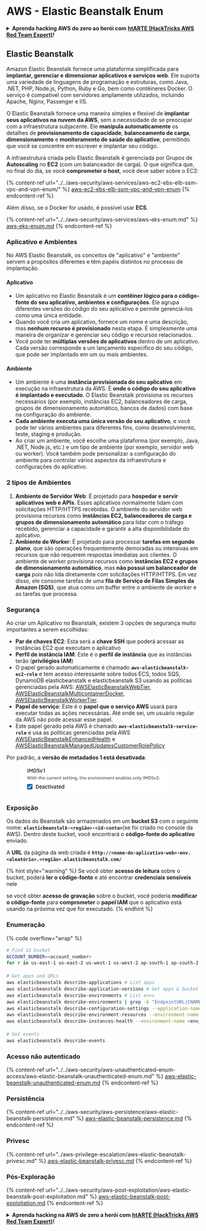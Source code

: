 # AWS - Elastic Beanstalk Enum

<details>

<summary><strong>Aprenda hacking AWS do zero ao herói com</strong> <a href="https://training.hacktricks.xyz/courses/arte"><strong>htARTE (HackTricks AWS Red Team Expert)</strong></a><strong>!</strong></summary>

Outras formas de apoiar o HackTricks:

* Se você quiser ver sua **empresa anunciada no HackTricks** ou **baixar o HackTricks em PDF** Confira os [**PLANOS DE ASSINATURA**](https://github.com/sponsors/carlospolop)!
* Adquira o [**swag oficial PEASS & HackTricks**](https://peass.creator-spring.com)
* Descubra [**A Família PEASS**](https://opensea.io/collection/the-peass-family), nossa coleção exclusiva de [**NFTs**](https://opensea.io/collection/the-peass-family)
* **Junte-se ao** 💬 [**grupo Discord**](https://discord.gg/hRep4RUj7f) ou ao [**grupo telegram**](https://t.me/peass) ou **siga-nos** no **Twitter** 🐦 [**@hacktricks_live**](https://twitter.com/hacktricks_live)**.**
* **Compartilhe seus truques de hacking enviando PRs para o** [**HackTricks**](https://github.com/carlospolop/hacktricks) e [**HackTricks Cloud**](https://github.com/carlospolop/hacktricks-cloud) repositórios do github.

</details>

## Elastic Beanstalk

Amazon Elastic Beanstalk fornece uma plataforma simplificada para **implantar, gerenciar e dimensionar aplicativos e serviços web**. Ele suporta uma variedade de linguagens de programação e estruturas, como Java, .NET, PHP, Node.js, Python, Ruby e Go, bem como contêineres Docker. O serviço é compatível com servidores amplamente utilizados, incluindo Apache, Nginx, Passenger e IIS.

O Elastic Beanstalk fornece uma maneira simples e flexível de **implantar seus aplicativos na nuvem da AWS**, sem a necessidade de se preocupar com a infraestrutura subjacente. Ele **manipula automaticamente** os detalhes de **provisionamento de capacidade**, **balanceamento de carga**, **dimensionamento** e **monitoramento de saúde do aplicativo**, permitindo que você se concentre em escrever e implantar seu código.

A infraestrutura criada pelo Elastic Beanstalk é gerenciada por Grupos de **Autoscaling** no **EC2** (com um balanceador de carga). O que significa que, no final do dia, se você **comprometer o host**, você deve saber sobre o EC2:

{% content-ref url="../../aws-security/aws-services/aws-ec2-ebs-elb-ssm-vpc-and-vpn-enum/" %}
[aws-ec2-ebs-elb-ssm-vpc-and-vpn-enum](../../aws-security/aws-services/aws-ec2-ebs-elb-ssm-vpc-and-vpn-enum/)
{% endcontent-ref %}

Além disso, se o Docker for usado, é possível usar **ECS**.

{% content-ref url="../../aws-security/aws-services/aws-eks-enum.md" %}
[aws-eks-enum.md](../../aws-security/aws-services/aws-eks-enum.md)
{% endcontent-ref %}

### Aplicativo e Ambientes

No AWS Elastic Beanstalk, os conceitos de "aplicativo" e "ambiente" servem a propósitos diferentes e têm papéis distintos no processo de implantação.

#### Aplicativo

* Um aplicativo no Elastic Beanstalk é um **contêiner lógico para o código-fonte do seu aplicativo, ambientes e configurações**. Ele agrupa diferentes versões do código do seu aplicativo e permite gerenciá-los como uma única entidade.
* Quando você cria um aplicativo, fornece um nome e uma descrição, mas **nenhum recurso é provisionado** nesta etapa. É simplesmente uma maneira de organizar e gerenciar seu código e recursos relacionados.
* Você pode ter **múltiplas versões de aplicativos** dentro de um aplicativo. Cada versão corresponde a um lançamento específico do seu código, que pode ser implantado em um ou mais ambientes.

#### Ambiente

* Um ambiente é uma **instância provisionada do seu aplicativo** em execução na infraestrutura da AWS. É **onde o código do seu aplicativo é implantado e executado**. O Elastic Beanstalk provisiona os recursos necessários (por exemplo, instâncias EC2, balanceadores de carga, grupos de dimensionamento automático, bancos de dados) com base na configuração do ambiente.
* **Cada ambiente executa uma única versão do seu aplicativo**, e você pode ter vários ambientes para diferentes fins, como desenvolvimento, teste, staging e produção.
* Ao criar um ambiente, você escolhe uma plataforma (por exemplo, Java, .NET, Node.js, etc.) e um tipo de ambiente (por exemplo, servidor web ou worker). Você também pode personalizar a configuração do ambiente para controlar vários aspectos da infraestrutura e configurações do aplicativo.

### 2 tipos de Ambientes

1. **Ambiente de Servidor Web**: É projetado para **hospedar e servir aplicativos web e APIs**. Esses aplicativos normalmente lidam com solicitações HTTP/HTTPS recebidas. O ambiente do servidor web provisiona recursos como **instâncias EC2, balanceadores de carga e grupos de dimensionamento automático** para lidar com o tráfego recebido, gerenciar a capacidade e garantir a alta disponibilidade do aplicativo.
2. **Ambiente de Worker**: É projetado para processar **tarefas em segundo plano**, que são operações frequentemente demoradas ou intensivas em recursos que não requerem respostas imediatas aos clientes. O ambiente de worker provisiona recursos como **instâncias EC2 e grupos de dimensionamento automático**, mas **não possui um balanceador de carga** pois não lida diretamente com solicitações HTTP/HTTPS. Em vez disso, ele consome tarefas de uma **fila de Serviço de Filas Simples da Amazon (SQS)**, que atua como um buffer entre o ambiente de worker e as tarefas que processa.

### Segurança

Ao criar um Aplicativo no Beanstalk, existem 3 opções de segurança muito importantes a serem escolhidas:

* **Par de chaves EC2**: Esta será a **chave SSH** que poderá acessar as instâncias EC2 que executam o aplicativo
* **Perfil de instância IAM**: Este é o **perfil de instância** que as instâncias terão (**privilégios IAM**)
* O papel gerado automaticamente é chamado **`aws-elasticbeanstalk-ec2-role`** e tem acesso interessante sobre todos ECS, todos SQS, DynamoDB elasticbeanstalk e elasticbeanstalk S3 usando as políticas gerenciadas pela AWS: [AWSElasticBeanstalkWebTier](https://us-east-1.console.aws.amazon.com/iam/home#/policies/arn:aws:iam::aws:policy/AWSElasticBeanstalkWebTier), [AWSElasticBeanstalkMulticontainerDocker](https://us-east-1.console.aws.amazon.com/iam/home#/policies/arn:aws:iam::aws:policy/AWSElasticBeanstalkMulticontainerDocker), [AWSElasticBeanstalkWorkerTier](https://us-east-1.console.aws.amazon.com/iam/home#/policies/arn:aws:iam::aws:policy/AWSElasticBeanstalkWorkerTier).
* **Papel de serviço**: Este é o **papel que o serviço AWS** usará para executar todas as ações necessárias. Até onde sei, um usuário regular da AWS não pode acessar esse papel.
* Este papel gerado pela AWS é chamado **`aws-elasticbeanstalk-service-role`** e usa as políticas gerenciadas pela AWS [AWSElasticBeanstalkEnhancedHealth](https://us-east-1.console.aws.amazon.com/iam/home#/policies/arn:aws:iam::aws:policy/service-role/AWSElasticBeanstalkEnhancedHealth) e [AWSElasticBeanstalkManagedUpdatesCustomerRolePolicy](https://us-east-1.console.aws.amazon.com/iamv2/home?region=us-east-1#/roles/details/aws-elasticbeanstalk-service-role?section=permissions)

Por padrão, a **versão de metadados 1 está desativada**:

<figure><img src="../../../.gitbook/assets/image (18) (1) (2).png" alt=""><figcaption></figcaption></figure>

### Exposição

Os dados do Beanstalk são armazenados em um **bucket S3** com o seguinte nome: **`elasticbeanstalk-<região>-<id-conta>`**(se foi criado no console da AWS). Dentro deste bucket, você encontrará o **código-fonte do aplicativo** enviado.

A **URL** da página da web criada é **`http://<nome-do-aplicativo-web>-env.<aleatório>.<região>.elasticbeanstalk.com/`**

{% hint style="warning" %}
Se você obter **acesso de leitura** sobre o bucket, poderá **ler o código-fonte** e até encontrar **credenciais sensíveis** nele

se você obter **acesso de gravação** sobre o bucket, você poderia **modificar o código-fonte** para **comprometer** o **papel IAM** que o aplicativo está usando na próxima vez que for executado.
{% endhint %}

### Enumeração

{% code overflow="wrap" %}
```bash
# Find S3 bucket
ACCOUNT_NUMBER=<account_number>
for r in us-east-1 us-east-2 us-west-1 us-west-2 ap-south-1 ap-south-2 ap-northeast-1 ap-northeast-2 ap-northeast-3 ap-southeast-1 ap-southeast-2 ap-southeast-3 ca-central-1 eu-central-1 eu-central-2 eu-west-1 eu-west-2 eu-west-3 eu-north-1 sa-east-1 af-south-1 ap-east-1 eu-south-1 eu-south-2 me-south-1 me-central-1; do aws s3 ls elasticbeanstalk-$r-$ACCOUNT_NUMBER 2>/dev/null && echo "Found in: elasticbeanstalk-$r-$ACCOUNT_NUMBER"; done

# Get apps and URLs
aws elasticbeanstalk describe-applications # List apps
aws elasticbeanstalk describe-application-versions # Get apps & bucket name with source code
aws elasticbeanstalk describe-environments # List envs
aws elasticbeanstalk describe-environments | grep -E "EndpointURL|CNAME"
aws elasticbeanstalk describe-configuration-settings --application-name <app_name> --environment-name <env_name>
aws elasticbeanstalk describe-environment-resources --environment-name <env_name> # Get env info such as SQS used queues
aws elasticbeanstalk describe-instances-health --environment-name <env_name> # Get the instances of an environment

# Get events
aws elasticbeanstalk describe-events
```
### Acesso não autenticado

{% content-ref url="../../aws-security/aws-unauthenticated-enum-access/aws-elastic-beanstalk-unauthenticated-enum.md" %}
[aws-elastic-beanstalk-unauthenticated-enum.md](../../aws-security/aws-unauthenticated-enum-access/aws-elastic-beanstalk-unauthenticated-enum.md)
{% endcontent-ref %}

### Persistência

{% content-ref url="../../aws-security/aws-persistence/aws-elastic-beanstalk-persistence.md" %}
[aws-elastic-beanstalk-persistence.md](../../aws-security/aws-persistence/aws-elastic-beanstalk-persistence.md)
{% endcontent-ref %}

### Privesc

{% content-ref url="../aws-privilege-escalation/aws-elastic-beanstalk-privesc.md" %}
[aws-elastic-beanstalk-privesc.md](../aws-privilege-escalation/aws-elastic-beanstalk-privesc.md)
{% endcontent-ref %}

### Pós-Exploração

{% content-ref url="../../aws-security/aws-post-exploitation/aws-elastic-beanstalk-post-exploitation.md" %}
[aws-elastic-beanstalk-post-exploitation.md](../../aws-security/aws-post-exploitation/aws-elastic-beanstalk-post-exploitation.md)
{% endcontent-ref %}

<details>

<summary><strong>Aprenda hacking na AWS de zero a herói com</strong> <a href="https://training.hacktricks.xyz/courses/arte"><strong>htARTE (HackTricks AWS Red Team Expert)</strong></a><strong>!</strong></summary>

Outras formas de apoiar o HackTricks:

* Se você deseja ver sua **empresa anunciada no HackTricks** ou **baixar o HackTricks em PDF**, confira os [**PLANOS DE ASSINATURA**](https://github.com/sponsors/carlospolop)!
* Adquira o [**swag oficial PEASS & HackTricks**](https://peass.creator-spring.com)
* Descubra [**A Família PEASS**](https://opensea.io/collection/the-peass-family), nossa coleção exclusiva de [**NFTs**](https://opensea.io/collection/the-peass-family)
* **Junte-se ao** 💬 [**grupo Discord**](https://discord.gg/hRep4RUj7f) ou ao [**grupo telegram**](https://t.me/peass) ou **siga-nos** no **Twitter** 🐦 [**@hacktricks_live**](https://twitter.com/hacktricks_live)**.**
* **Compartilhe seus truques de hacking enviando PRs para os repositórios** [**HackTricks**](https://github.com/carlospolop/hacktricks) e [**HackTricks Cloud**](https://github.com/carlospolop/hacktricks-cloud).

</details>
